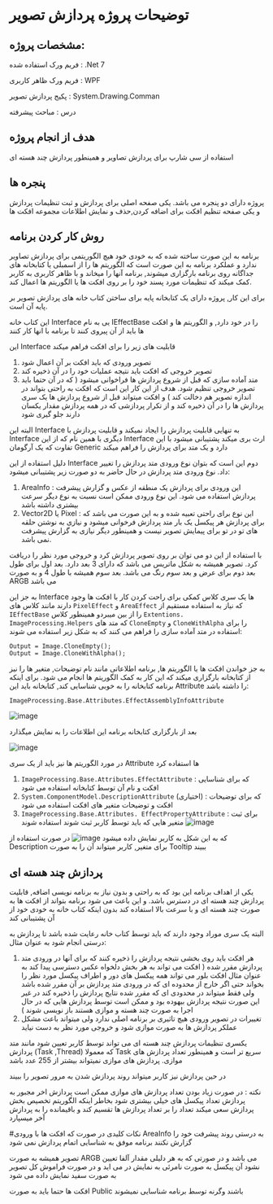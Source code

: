 # توضیحات پروژه پردازش تصویر
## مشخصات پروژه:
فریم ورک استفاده شده : .Net 7

فریم ورک ظاهر کاربری : WPF

پکیج پردازش تصویر : System.Drawing.Comman

درس : مباحث پیشرفته 
## هدف از انجام پروژه
استفاده از سی شارپ برای پردازش تصاویر و همینطور پردازش چند هسته ای
## پنجره ها
پروژه دارای دو پنجره می باشد. یکی صفحه اصلی برای پردازش و ثبت تنظیمات پردازش و یکی صفحه تنظیم افکت برای اضافه کردن,حذف و نمایش اطلاعات مجموعه افکت ها
## روش کار کردن برنامه 
برنامه به این صورت ساخته شده که به خودی خود هیچ الگوریتمی برای پردازش تصاویر ندارد و عملکرد برنامه به این صورت است که الگوریتم ها را از اسمبلی یا کتابخانه های جداگانه روی برنامه بارگزاری میشوند, برنامه آنها را میخاند و با ظاهر کاربری به کاربر کمک میکند که تنظیمات مورد پسند خود را بر روی افکت ها یا الگوریتم ها اعمال کند.

برای این کار, پروژه دارای یک کتابخانه پایه برای ساختن کتاب خانه های پردازش تصویر بر پایه آن است.

این کتاب خانه Interface یی به نام IEffectBase را در خود دارد, و الگوریتم ها و افکت ها باید از آن پیروی کنند تا برنامه با انها کار کنند

این Interface قابلیت های زیر را برای افکت فراهم میکند


1.	تصویر ورودی که باید افکت بر آن اعمال شود
2.	تصویر خروجی که افکت باید نتیجه عملیات خود را در آن ذخیره کند
3.	متد آماده سازی که قبل از شروع پردازش ها فراخوانی میشود ( که در آن حتما باید تصویر خروجی تنظیم شود. هدف از این کار این است که افکت به راحتی بتواند در اندازه تصویر هم دخالت کند ) و افکت میتواند قبل از شروع پردازش ها یک سری پردازش ها را در آن ذخیره کند و از تکرار پردازشی که در همه پردازش مقدار یکسان دارند جلو گیری شود

البته این Interface به تنهایی قابلیت پردازش را ایجاد نمیکند و قابلیت پردازش با Interface دیگری با همین نام که از این Interface ارث بری میکند پشتیبانی میشود با این تفاوت که یک آرگومان Generic دارد و یک متد برای پردازش را فراهم میکند

دلیل استفاده از این Interface دوم این است که بتوان نوع ورودی متد پردازش را تغییر داد. نوع ورودی متد پردازش در حال حاضر به دو صورت زیر پشتیبانی میشود:

1.  AreaInfo : این ورودی برای پردازش یک منطقه از عکس و گزارش پیشرفت پردازش استفاده می شود. این نوع ورودی ممکن است نسبت به نوع دیگر سرعت بیشتری داشته باشد
2.  Vector2D<uint> یا Pixel : این نوع برای راحتی تعبیه شده و به این صورت می باشد که برای پردازش هر پیکسل یک بار متد پردازش فرخوانی میشود و نیازی به نوشتن حلقه های تو در تو برای پیمایش تصویر نیست و همینطور دیگر نیازی به گزارش پیشرفت نمی باشد.

با استفاده از این دو می توان بر روی تصویر پردازش کرد و خروجی مورد نظر را دریافت کرد. تصویر همیشه به شکل ماتریس می باشد که دارای 3 بعد دارد. بعد اول برای طول بعد دوم برای عرض و بعد سوم رنگ می باشد. بعد سوم همیشه با طول 4 و به صورت ARGB می باشد

به جز این Interface ها یک سری کلاس کمکی برای راحت کردن کار با افکت ها وجود دارند مانند کلاس های `PixelEffect`  و `AreaEffect` که نیاز به استفاده مستقیم از `IEffectBase` را از بین میبردو همینطور کلاس `Extentions. ImageProcessing.Helpers` که متد های `CloneEmpty` و `CloneWithAlpha` را برای استفاده در متد آماده سازی را فراهم می کنند که به شکل زیر استفاده می شوند:
```
Output = Image.CloneEmpty();
Output = Image.CloneWithAlpha();
```
به جز خواندن افکت ها یا الگوریتم ها, برنامه اطلاعاتی مانند نام توضیحات, متغیر ها را نیز از کتابخانه بارگزاری میکند که این کار به کمک الگوریتم ها انجام می شود. برای اینکه برنامه کتابخانه را به خوبی شناسایی کند, کتابخانه باید این Attribute را داشته باشد:
```
ImageProcessing.Base.Attributes.EffectAssemblyInfoAttribute
```
![image](https://github.com/amirhoseinadlfar/ImageProcessing/assets/56865457/1eee6d99-01a3-4690-9f61-8a1d99fd7526)

بعد از بارگزاری کتابخانه برنامه این اطلاعات را به نمایش میگذارد

![image](https://github.com/amirhoseinadlfar/ImageProcessing/assets/56865457/bd6b34b8-7d20-457a-bffc-c9055e1bb67d)

در مورد الگوریتم ها نیز باید از یک سری Attribute ها استفاده کرد
1.	`ImageProcessing.Base.Attributes.EffectAttribute` : که برای شناسایی افکت و نام آن توسط کتابخانه استفاده می شود
2.	`System.ComponentModel.DescriptionAttribute` (اختیاری) : که برای توضیحات افکت و توضیحات متغیر های افکت استفاده می شود
3.	`ImageProcessing.Base.Attributes. EffectPropertyAttribute` : برای ثبت متغیر هایی که باید توسط کاربر ثبت شوند استفاده شوند
![image](https://github.com/amirhoseinadlfar/ImageProcessing/assets/56865457/6d92e5d0-adbe-4a23-aa21-93f969667430)

که به این شکل به کاربر نمایش داده میشود
![image](https://github.com/amirhoseinadlfar/ImageProcessing/assets/56865457/7c42c384-2471-4be2-9477-a4017d3e9aa7)
در صورت استفاده از Description برای متغیر, کاربر میتواند آن را به صورت Tooltip ببیند
## پردازش چند هسته ای 
یکی از اهداف برنامه این بود که به راحتی و بدون نیاز به برنامه نویسی اضافه, قابلیت پردازش چند هسته ای در دسترس باشد. و این باعث می شود برنامه بتواند از افکت ها به صورت چند هسته ای و با سرعت بالا استفاده کند بدون اینکه کتاب خانه به خودی خود از آن پشتیبانی کند

البته یک سری موراد وجود دارند که باید توسط کتاب خانه رعایت شده باشد تا پردازش به درستی انجام شود به عنوان مثال:
1.	هر افکت باید روی بخشی نتیجه پردازش را ذخیره کنند که برای آنها در ورودی متد پردازش مقرر شده ( افکت می تواند به هر بخش دلخواه عکس دسترسی پیدا کند به عنوان مثال افکت بلور می تواند همه پیکسل های دور و اطراف پیکسل مورد نظر را بخواند حتی اگر خارج از محدوده ای که در ورودی متد پردازش بر آن مقرر شده باشد ولی فقط میتواند در محدودی ای که مقرر شده نتایج پردازش را ذخیره کند در غیر این صورت نتیجه پردازش بیهوده بود و ممکن است توسط پردازش هایی که در حال اجرا به صورت چند هسته و موازی هستند باز نویسی شوند )
2.	تغییرات در تصویر ورودی هیچ تاثیری بر برنامه اصلی ندارد ولی میتواند باعث مشکل عملکر پردازش ها به صورت موازی شود و خروجی مورد نظر به دست نیاید

یکسری تنظیمات پردازش چند هسته ای می تواند توسط کاربر تعیین شود مانند متد پردازش (Task ,Thread) که معمولا Task سریع تر است و همینطور تعداد پردازش های موازی. پردازش های موازی نمیتواند بیشتر از 255 عدد باشد

در حین پردازش نیز کاربر میتواند روند پردازش شدن به مرور تصویر را ببیند

نکته : در صورت زیاد بودن تعداد پردازش های موازی ممکن است پردازش اخر مجبور به پردازش تعداد پیکسل های خیلی بیشتری شود  بخاطر اینکه الگوریتم تخصیص بخش پردازش سعی میکند تعداد را بر تعداد پردازش ها تقسیم کند و باقیمانده را به پردازش آخر میسپارد

#نکات کلیدی
در صورت که افکت ها با ورودی AreaInfo به درستی روند پیشرفت خود را گزارش نکنند برنامه موفق به شناسایی اتمام پردازش نمی شود

تصویر همیشه به صورت ARGB می باشد و در صورتی که به هر دلیلی مقدار آلفا تعیین نشود آن پیکسل به صورت نامرئی به نمایش در می اید و در صورت فراموش کل تصویر به صورت سفید نمایش داده می شود

افکت ها حتما باید به صورت Public باشند وگرنه توسط برنامه شناسایی نمیشوند
